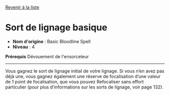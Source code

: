 [Revenir à la liste](..)

# Sort de lignage basique

 * **Nom d'origine** : Basic Bloodline Spell
 * **Niveau** : 4


<p><strong>Prérequis</strong> Dévouement de l'ensorceleur</p>
<hr>
<p>Vous gagnez le sort de lignage initial de votre lignage. Si vous n’en avez pas déjà une, vous gagnez également une réserve de focalisation d’une valeur de 1 point de focalisation, que vous pouvez Refocaliser sans effort particulier (pour plus d’informations sur les sorts de lignage, voir page 132).</p>